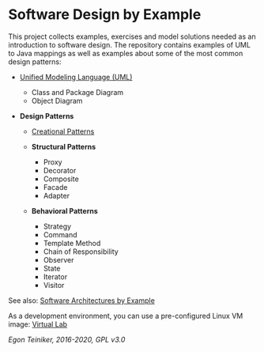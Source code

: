 # Software Design by Example
This project collects examples, exercises and model solutions needed as an introduction to software design.
The repository contains examples of UML to Java mappings as well as examples about some of the most common
design patterns:

* [Unified Modeling Language (UML)](https://github.com/teiniker/teiniker-lectures-softwaredesign/tree/master/uml-to-java)
  * Class and Package Diagram
  * Object Diagram

* **Design Patterns**
   * [Creational Patterns](design-patterns)
    
  * **Structural Patterns**
    - Proxy
    - Decorator
    - Composite
    - Facade   
    - Adapter
     
  * **Behavioral Patterns**
    - Strategy
    - Command
    - Template Method
    - Chain of Responsibility
    - Observer
    - State
    - Iterator
    - Visitor
    
See also: 
[Software Architectures by Example](https://github.com/teiniker/teiniker-lectures-softwarearchitectures) 

As a development environment, you can use a pre-configured Linux VM image:
[Virtual Lab](https://drive.google.com/drive/folders/1AzsF4Mvh1HJ8k6OW5W5hQ5CF0HdqA51l)

*Egon Teiniker, 2016-2020, GPL v3.0*

